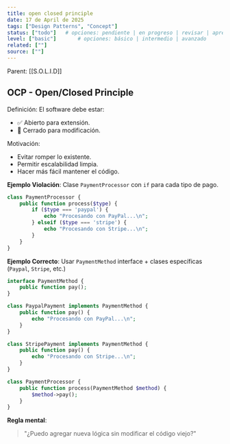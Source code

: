 ```yaml
---
title: open closed principle
date: 17 de April de 2025
tags: ["Design Patterns", "Concept"]
status: ["todo"]   # opciones: pendiente | en progreso | revisar | aprendido | actualizar | archivado
level: ["basic"]       # opciones: básico | intermedio | avanzado
related: [""]
source: [""]
---
```


Parent: [[S.O.L.I.D]]
## OCP - Open/Closed Principle

Definición:
El software debe estar:
- ✅ Abierto para extensión.
- 🚫 Cerrado para modificación.

Motivación:
- Evitar romper lo existente.
- Permitir escalabilidad limpia.
- Hacer más fácil mantener el código.

**Ejemplo Violación**:
Clase `PaymentProcessor` con `if` para cada tipo de pago.
```php
class PaymentProcessor {
    public function process($type) {
        if ($type === 'paypal') {
            echo "Procesando con PayPal...\n";
        } elseif ($type === 'stripe') {
            echo "Procesando con Stripe...\n";
        }
    }
}

```


**Ejemplo Correcto**:
Usar `PaymentMethod` interface + clases específicas (`Paypal`, `Stripe`, etc.)
```php
interface PaymentMethod {
    public function pay();
}

class PaypalPayment implements PaymentMethod {
    public function pay() {
        echo "Procesando con PayPal...\n";
    }
}

class StripePayment implements PaymentMethod {
    public function pay() {
        echo "Procesando con Stripe...\n";
    }
}

class PaymentProcessor {
    public function process(PaymentMethod $method) {
        $method->pay();
    }
}
```

**Regla mental**:
> "¿Puedo agregar nueva lógica sin modificar el código viejo?"
